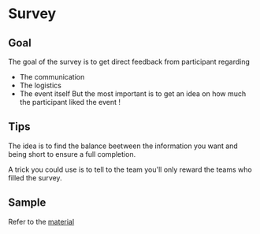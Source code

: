 # Survey

## Goal
The goal of the survey is to get direct feedback from participant regarding
- The communication
- The logistics
- The event itself
But the most important is to get an idea on how much the participant liked the event !

## Tips
The idea is to find the balance beetween the information you want and being short to ensure a full completion.

A trick you could use is to tell to the team you'll only reward the teams who filled the survey.

## Sample
Refer to the [material](../../material/survey-sample.md)